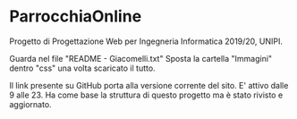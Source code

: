 # ParrocchiaOnline
Progetto di Progettazione Web per Ingegneria Informatica 2019/20, UNIPI.

Guarda nel file "README - Giacomelli.txt"
Sposta la cartella "Immagini" dentro "css" una volta scaricato il tutto.

Il link presente su GitHub porta alla versione corrente del sito. E' attivo dalle 9 alle 23.
Ha come base la struttura di questo progetto ma è stato rivisto e aggiornato.
